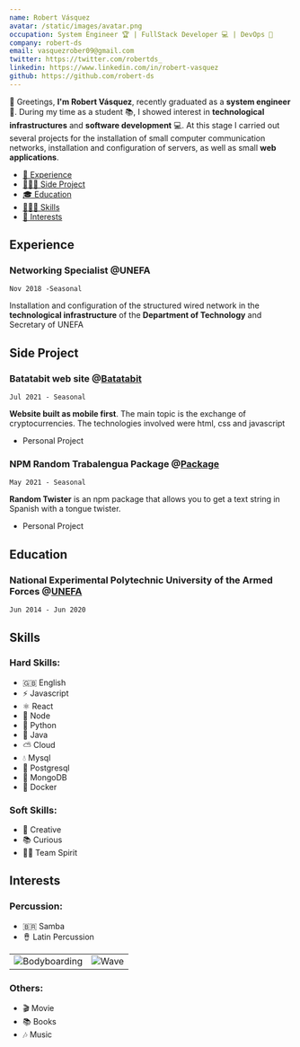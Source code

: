 ```yaml
---
name: Robert Vásquez
avatar: /static/images/avatar.png
occupation: System Engineer 🏆 | FullStack Developer 💻 | DevOps 🚀
company: robert-ds
email: vasquezrober09@gmail.com
twitter: https://twitter.com/robertds_
linkedin: https://www.linkedin.com/in/robert-vasquez
github: https://github.com/robert-ds
---
```


👋 Greetings, **I'm Robert Vásquez**, recently graduated as a **system engineer** 🚀. During my time as a student 📚, I showed interest in **technological infrastructures** and **software development** 💻. At this stage I carried out several projects for the installation of small computer communication networks, installation and configuration of servers, as well as small **web applications**.

- [💼 Experience](#experience)
- [🧑🏻‍💻 Side Project](#side-project)
- [🎓 Education](#education)
- [🤹🏼‍♂️ Skills](#skills)
- [🏐 Interests](#interests)

## Experience

### Networking Specialist **@UNEFA**

`Nov 2018 -Seasonal`

Installation and configuration of the structured wired network in the **technological infrastructure** of the **Department of Technology** and Secretary of UNEFA

## Side Project

### Batatabit web site @[Batatabit](https://github.com/robert-ds/Batatabit)

`Jul 2021 - Seasonal`

**Website built as mobile first**. The main topic is the exchange of cryptocurrencies.
The technologies involved were html, css and javascript

- Personal Project

### NPM Random Trabalengua Package @[Package](https://github.com/robert-ds/npm-random-trabalengua)

`May 2021 - Seasonal`

**Random Twister** is an npm package that allows you to get a text string in Spanish with a tongue twister.

- Personal Project

## Education

### National Experimental Polytechnic University of the Armed Forces @[UNEFA](https://www.https://www.unefa.edu.ve/)

`Jun 2014 - Jun 2020`

## Skills

### Hard Skills:

- 🇬🇧 English
- ⚡  Javascript
- ⚛  React
- 💚 Node
- 🐍 Python
- 🍵 Java
- ⛅ Cloud
- 💧 Mysql
- 🐘 Postgresql
- 🌱 MongoDB
- 🐳 Docker

### Soft Skills:

- 🎨 Creative
- 📚 Curious
- 🤝🏼 Team Spirit

## Interests

### Percussion:

- 🇧🇷 Samba
- 🪘 Latin Percussion

|                                                       |                                         |
| ----------------------------------------------------- | --------------------------------------- |
| ![Bodyboarding](/static/images/samba.png) | ![Wave](/static/images/latin-percussion.png) |

### Others:

- 🎬 Movie
- 📚 Books
- 🎶 Music

